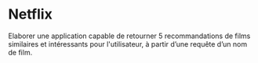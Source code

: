 # Netflix
Elaborer une application capable de retourner 5 recommandations de films similaires et intéressants pour l'utilisateur, à partir d’une requête d’un nom de film. 
